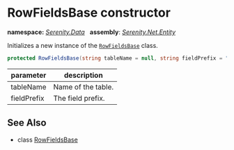 # RowFieldsBase constructor
**namespace:** *[Serenity.Data](../../README.md#serenity.data-namespace)*   **assembly**: *[Serenity.Net.Entity](../../README.md)*

Initializes a new instance of the [`RowFieldsBase`](../RowFieldsBase.md) class.

```csharp
protected RowFieldsBase(string tableName = null, string fieldPrefix = "")
```

| parameter | description |
| --- | --- |
| tableName | Name of the table. |
| fieldPrefix | The field prefix. |

## See Also

* class [RowFieldsBase](../RowFieldsBase.md)